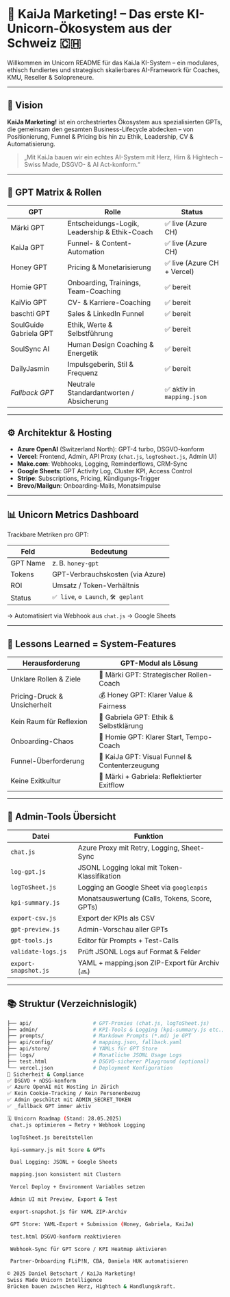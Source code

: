 # 🦄 KaiJa Marketing! – Das erste KI-Unicorn-Ökosystem aus der Schweiz 🇨🇭

Willkommen im Unicorn README für das KaiJa KI-System – ein modulares, ethisch fundiertes und strategisch skalierbares AI-Framework für Coaches, KMU, Reseller & Solopreneure.

---

## 💠 Vision

**KaiJa Marketing!** ist ein orchestriertes Ökosystem aus spezialisierten GPTs, die gemeinsam den gesamten Business-Lifecycle abdecken – von Positionierung, Funnel & Pricing bis hin zu Ethik, Leadership, CV & Automatisierung.

> „Mit KaiJa bauen wir ein echtes AI-System mit Herz, Hirn & Hightech – Swiss Made, DSGVO- & AI Act-konform.“

---

## 🌟 GPT Matrix & Rollen

| GPT                      | Rolle                                       | Status                     |
|--------------------------|---------------------------------------------|----------------------------|
| Märki GPT                | Entscheidungs-Logik, Leadership & Ethik-Coach | ✅ live (Azure CH)         |
| KaiJa GPT                | Funnel- & Content-Automation                | ✅ live (Azure CH)         |
| Honey GPT                | Pricing & Monetarisierung                   | ✅ live (Azure CH + Vercel)|
| Homie GPT                | Onboarding, Trainings, Team-Coaching        | ✅ bereit                  |
| KaiVio GPT               | CV- & Karriere-Coaching                     | ✅ bereit                  |
| baschti GPT               | Sales & LinkedIn Funnel                     | ✅ bereit                  |
| SoulGuide Gabriela GPT   | Ethik, Werte & Selbstführung                | ✅ bereit                  |
| SoulSync AI              | Human Design Coaching & Energetik          | ✅ bereit                  |
| DailyJasmin              | Impulsgeberin, Stil & Frequenz              | ✅ bereit                  |
| _Fallback GPT_           | Neutrale Standardantworten / Absicherung    | ✅ aktiv in `mapping.json` |

---

## ⚙ Architektur & Hosting

- **Azure OpenAI** (Switzerland North): GPT-4 turbo, DSGVO-konform
- **Vercel**: Frontend, Admin, API Proxy (`chat.js`, `logToSheet.js`, Admin UI)
- **Make.com**: Webhooks, Logging, Reminderflows, CRM-Sync
- **Google Sheets**: GPT Activity Log, Cluster KPI, Access Control
- **Stripe**: Subscriptions, Pricing, Kündigungs-Trigger
- **Brevo/Mailgun**: Onboarding-Mails, Monatsimpulse

---

## 📊 Unicorn Metrics Dashboard

Trackbare Metriken pro GPT:

| Feld         | Bedeutung                          |
|--------------|------------------------------------|
| GPT Name     | z. B. `honey-gpt`                   |
| Tokens       | GPT-Verbrauchskosten (via Azure)   |
| ROI          | Umsatz / Token-Verhältnis          |
| Status       | `✅ live`, `⚙ Launch`, `🛠 geplant`  |

→ Automatisiert via Webhook aus `chat.js` → Google Sheets

---

## 🔁 Lessons Learned = System-Features

| Herausforderung             | GPT-Modul als Lösung                      |
|-----------------------------|-------------------------------------------|
| Unklare Rollen & Ziele      | 🎯 Märki GPT: Strategischer Rollen-Coach   |
| Pricing-Druck & Unsicherheit| 💰 Honey GPT: Klarer Value & Fairness      |
| Kein Raum für Reflexion     | 🌿 Gabriela GPT: Ethik & Selbstklärung     |
| Onboarding-Chaos            | 🧩 Homie GPT: Klarer Start, Tempo-Coach     |
| Funnel-Überforderung        | 🧠 KaiJa GPT: Visual Funnel & Contenterzeugung |
| Keine Exitkultur            | 🧘 Märki + Gabriela: Reflektierter Exitflow |

---

## 🧩 Admin-Tools Übersicht

| Datei                | Funktion                                           |
|----------------------|----------------------------------------------------|
| `chat.js`            | Azure Proxy mit Retry, Logging, Sheet-Sync        |
| `log-gpt.js`         | JSONL Logging lokal mit Token-Klassifikation      |
| `logToSheet.js`      | Logging an Google Sheet via `googleapis`          |
| `kpi-summary.js`     | Monatsauswertung (Calls, Tokens, Score, GPTs)     |
| `export-csv.js`      | Export der KPIs als CSV                           |
| `gpt-preview.js`     | Admin-Vorschau aller GPTs                         |
| `gpt-tools.js`       | Editor für Prompts + Test-Calls                   |
| `validate-logs.js`   | Prüft JSONL Logs auf Format & Felder              |
| `export-snapshot.js` | YAML + mapping.json ZIP-Export für Archiv (🔜)    |

---

## 📚 Struktur (Verzeichnislogik)

```bash
├── api/                    # GPT-Proxies (chat.js, logToSheet.js)
├── admin/                  # KPI-Tools & Logging (kpi-summary.js etc.)
├── prompts/                # Markdown Prompts (*.md) je GPT
├── api/config/             # mapping.json, fallback.yaml
├── api/store/              # YAMLs für GPT Store
├── logs/                   # Monatliche JSONL Usage Logs
├── test.html               # DSGVO-sicherer Playground (optional)
└── vercel.json             # Deployment Konfiguration
🔐 Sicherheit & Compliance
✅ DSGVO + nDSG-konform
✅ Azure OpenAI mit Hosting in Zürich
✅ Kein Cookie-Tracking / Kein Personenbezug
✅ Admin geschützt mit ADMIN_SECRET_TOKEN
✅ _fallback GPT immer aktiv

🗓 Unicorn Roadmap (Stand: 28.05.2025)
 chat.js optimieren → Retry + Webhook Logging

 logToSheet.js bereitstellen

 kpi-summary.js mit Score & GPTs

 Dual Logging: JSONL + Google Sheets

 mapping.json konsistent mit Clustern

 Vercel Deploy + Environment Variables setzen

 Admin UI mit Preview, Export & Test

 export-snapshot.js für YAML ZIP-Archiv

 GPT Store: YAML-Export + Submission (Honey, Gabriela, KaiJa)

 test.html DSGVO-konform reaktivieren

 Webhook-Sync für GPT Score / KPI Heatmap aktivieren

 Partner-Onboarding FLiP!N, CBA, Daniela HUK automatisieren

© 2025 Daniel Betschart / KaiJa Marketing!
Swiss Made Unicorn Intelligence
Brücken bauen zwischen Herz, Hightech & Handlungskraft.
